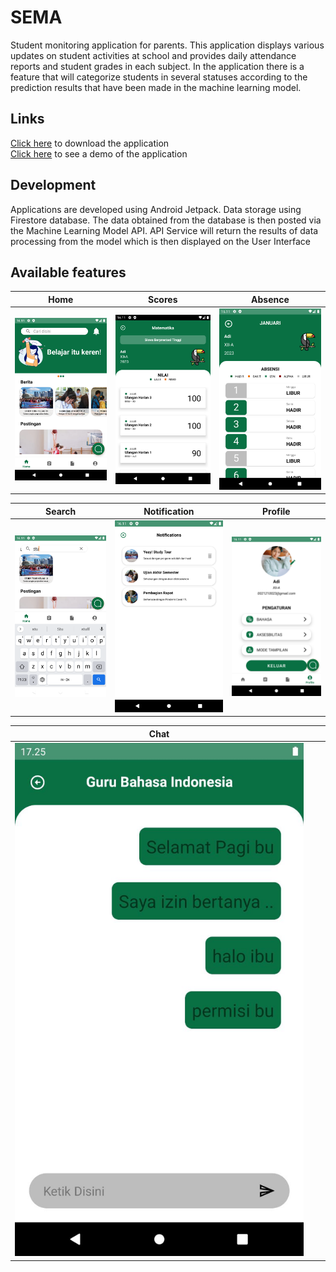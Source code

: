 # **SEMA**

Student monitoring application for parents. This application displays various updates on student activities at school and provides daily attendance reports and student grades in each subject. In the application there is a feature that will categorize students in several statuses according to the prediction results that have been made in the machine learning model.
<br>

## **Links**
[Click here](https://drive.google.com/file/d/1E8lC2RtEVmq-mZdSoXQbUgbY4slkkDT-/view?usp=sharing) to download the application<br>
[Click here](hhttps://drive.google.com/file/d/17ZlpaV5t_vs7NTasVfBMXWH6J1IJ1fWg/view?usp=sharing) to see a demo of the application
<br>

## **Development**
Applications are developed using Android Jetpack. Data storage using Firestore database. The data obtained from the database is then posted via the Machine Learning Model API. API Service will return the results of data processing from the model which is then displayed on the User Interface
<br>

## **Available features**

| Home | Scores | Absence |
|------|--------|---------|
|![Contoh Gambar](img/home_page.png) | ![Contoh Gambar](img/score_detail_page.png) | ![Contoh Gambar](img/attendance_detail_page.png)|

| Search | Notification | Profile |
|--------|--------------|---------|
|![Contoh Gambar](img/search_page.png) | ![Contoh Gambar](img/notifications_page.png) | ![Contoh Gambar](img/profile_page.png)|

| Chat | | |
|------|--------------|---------|
|![Contoh Gambar](img/detail_chat_page.jpg)| | |